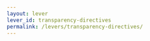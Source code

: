 ```yaml
---
layout: lever
lever_id: transparency-directives
permalink: /levers/transparency-directives/
---
```


